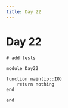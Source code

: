 ```yaml
---
title: Day 22
---
```


# Day 22

``` {.julia file=test/Day22Spec.jl}
# add tests
```

``` {.julia file=src/Day22.jl}
module Day22

function main(io::IO)
    return nothing
end

end
```
